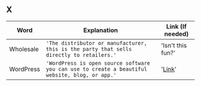 ## X

|     Word       |        Explanation            |Link (If needed)             |
|----------------|-------------------------------|-----------------------------|
|Wholesale|`'The distributor or manufacturer, this is the party that sells directly to retailers.'`            |'Isn't this fun?'            |
|WordPress|`'WordPress is open source software you can use to create a beautiful website, blog, or app.'`            |'[Link](https://wordpress.org/)'            |
